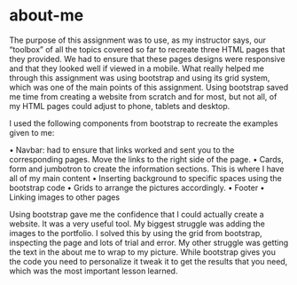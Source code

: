 # about-me

The purpose of this assignment was to use, as my instructor says, our “toolbox” of all the topics covered so far to recreate three HTML pages that they provided. We had to ensure that these pages designs were responsive and that they looked well if viewed in a mobile. What really helped me through this assignment was using bootstrap and using its grid system, which was one of the main points of this assignment. Using bootstrap saved me time from creating a website from scratch and for most, but not all, of my HTML pages could adjust to phone, tablets and desktop.

I used the following components from bootstrap to recreate the examples given to me:

•	Navbar: had to ensure that links worked and sent you to the corresponding pages. Move the links to the right side of the page.
•	Cards, form and jumbotron to create the information sections. This is where I have all of my main content
•	Inserting background to specific spaces using the bootstrap code
•	Grids to arrange the pictures accordingly. 
•	Footer
•	Linking images to other pages
 
Using bootstrap gave me the confidence that I could actually create a website. It was a very useful tool. My biggest struggle was adding the images to the portfolio. I solved this by using the grid from bootstrap, inspecting the page and lots of trial and error. My other struggle was getting the text in the about me to wrap to my picture. While bootstrap gives you the code you need to personalize it tweak it to get the results that you need, which was the most important lesson learned. 
